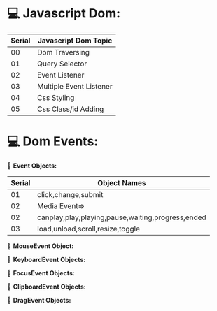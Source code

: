 # 💻 Javascript  Dom:

|Serial|Javascript Dom Topic|
|----------|----------|
|00|Dom Traversing|
|01|Query Selector|
|02|Event Listener|
|03|Multiple Event Listener|
|04|Css Styling|
|05|Css Class/id Adding|

# 💻 Dom Events:
🎯 **Event Objects:**

|Serial|Object Names|
|---------|---------|
|01|click,change,submit|
|02|Media Event=>|
|02|canplay,play,playing,pause,waiting,progress,ended||
|03|load,unload,scroll,resize,toggle|

🎯 **MouseEvent Object:**

🎯 **KeyboardEvent Objects:**

🎯 **FocusEvent Objects:**

🎯 **ClipboardEvent Objects:**

🎯 **DragEvent Objects:**






